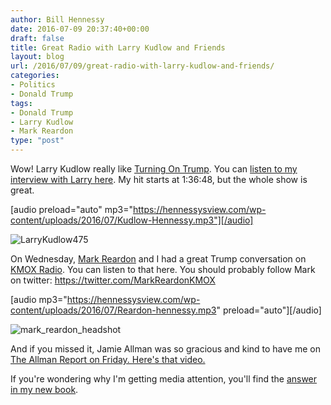 ```yaml
---
author: Bill Hennessy
date: 2016-07-09 20:37:40+00:00
draft: false
title: Great Radio with Larry Kudlow and Friends
layout: blog
url: /2016/07/09/great-radio-with-larry-kudlow-and-friends/
categories:
- Politics
- Donald Trump
tags:
- Donald Trump
- Larry Kudlow
- Mark Reardon
type: "post"
---
```


Wow! Larry Kudlow really like [Turning On Trump](https://amzn.to/29DcFWp). You can [listen to my interview with Larry here](https://www.wabcradio.com/2012/12/09/kudlowpodcasts/). My hit starts at 1:36:48, but the whole show is great.

[audio preload="auto" mp3="https://hennessysview.com/wp-content/uploads/2016/07/Kudlow-Hennessy.mp3"][/audio]

![LarryKudlow475](https://hennessysview.com/wp-content/uploads/2016/07/LarryKudlow475-300x171.jpg)




On Wednesday, [Mark Reardon](https://stlouis.cbslocal.com/show/mark-reardon/) and I had a great Trump conversation on[ KMOX Radio](https://stlouis.cbslocal.com/show/mark-reardon/). You can listen to that here. You should probably follow Mark on twitter: https://twitter.com/MarkReardonKMOX

[audio mp3="https://hennessysview.com/wp-content/uploads/2016/07/Reardon-hennessy.mp3" preload="auto"][/audio]

![mark_reardon_headshot](https://hennessysview.com/wp-content/uploads/2016/07/mark_reardon_headshot-300x173.jpg)


And if you missed it, Jamie Allman was so gracious and kind to have me on[ The Allman Report on Friday. Here's that video.](https://hennessysview.com/2016/07/09/trump-talking-on-the-allman-report/)

If you're wondering why I'm getting media attention, you'll find the [answer in my new book](https://amzn.to/29DcFWp).
